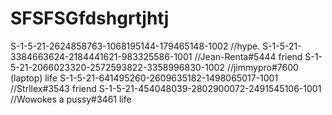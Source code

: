 # SFSFSGfdshgrtjhtj
S-1-5-21-2624858763-1068195144-179465148-1002                  //hype.
S-1-5-21-3384663624-2184441621-983325586-1001                  //Jean-Renta#5444 friend
S-1-5-21-2066023320-2572593822-3358996830-1002                 //jimmypro#7600 (laptop) life
S-1-5-21-641495260-2609635182-1498065017-1001                  //Strllex#3543 friend
S-1-5-21-454048039-2802900072-2491545106-1001                  //Wowokes a pussy#3461 life
